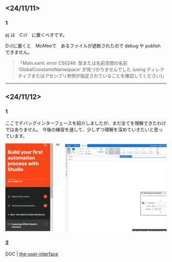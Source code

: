 ## <24/11/11>
### 1
pj は　C://　に置くべきです。

D://に置くと　McAfeeで　あるファイルが遮断されたので
debug や publish　できません。

>「Main.xaml: error CS0246: 型または名前空間の名前 'GlobalConstantsNamespace' が見つかりませんでした
>(using ディレクティブまたはアセンブリ参照が指定されていることを確認してください)」

---

## <24/11/12>
### 1
ここでデバッグインターフェースを紹介しましたが、まだ全てを理解できたわけではありません。
今後の練習を通して、少しずつ理解を深めていきたいと思っています。

<img src="/docs/assets/debug_interface.PNG" width="800" >

### 2
DOC | 
 [the-user-interface](https://docs.uipath.com/ja/studio/standalone/2024.10/user-guide/the-user-interface)